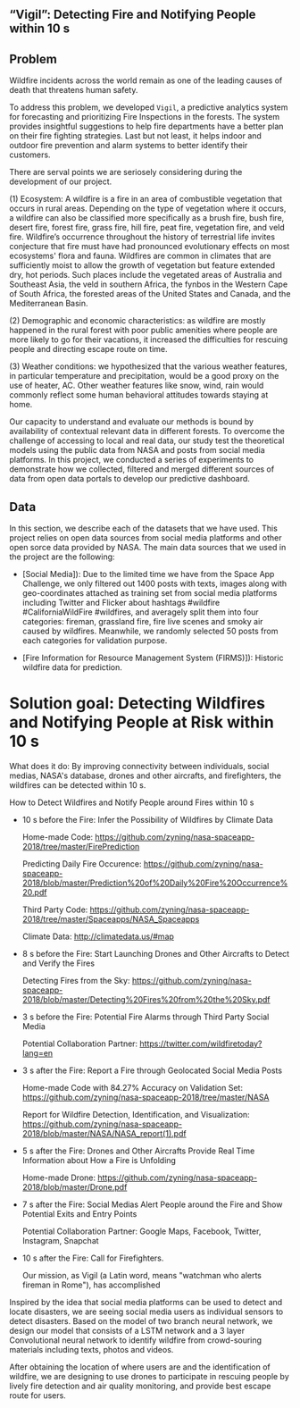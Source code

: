 ## “Vigil”: Detecting Fire and Notifying People within 10 s

## Problem

Wildfire incidents across the world remain as one of the leading causes of death that threatens human safety.

To address this problem, we developed `Vigil`, a predictive analytics system for forecasting and prioritizing Fire Inspections in the forests. The system provides insightful suggestions to help fire departments have a better plan on their fire fighting strategies. Last but not least, it helps indoor and outdoor fire prevention and alarm systems to better identify their customers.

There are serval points we are seriosely considering during the development of our project.

(1)  Ecosystem: A wildfire is a fire in an area of combustible vegetation that occurs in rural areas. Depending on the type of vegetation where it occurs, a wildfire can also be classified more specifically as a brush fire, bush fire, desert fire, forest fire, grass fire, hill fire, peat fire, vegetation fire, and veld fire. Wildfire’s occurrence throughout the history of terrestrial life invites conjecture that fire must have had pronounced evolutionary effects on most ecosystems' flora and fauna. Wildfires are common in climates that are sufficiently moist to allow the growth of vegetation but feature extended dry, hot periods. Such places include the vegetated areas of Australia and Southeast Asia, the veld in southern Africa, the fynbos in the Western Cape of South Africa, the forested areas of the United States and Canada, and the Mediterranean Basin.

(2) Demographic and economic characteristics: as wildfire are mostly happened in the rural forest with poor public amenities where people are more likely to go for their vacations, it increased the difficulties for rescuing people and directing escape route on time.   

(3) Weather conditions: we hypothesized that the various weather features, in particular temperature and precipitation, would be a good proxy on the use of heater, AC. Other weather features like snow, wind, rain would commonly reflect some human behavioral attitudes towards staying at home. 

Our capacity to understand and evaluate our methods is bound by availability of contextual relevant data in different forests. To overcome the challenge of accessing to local and real data, our study test the theoretical models using the public data from NASA and posts from social media platforms. In this project, we conducted a series of experiments to demonstrate how we collected, filtered and merged different sources of data from open data portals to develop our predictive dashboard.  

## Data 

In this section, we describe each of the datasets that we have used. This project relies on open data sources from social media platforms and other open sorce data provided by NASA. The main data sources that we used in the project are the following: 

* [Social Media]): Due to the limited time we have from the Space App Challenge, we only filtered out 1400 posts with texts, images along with geo-coordinates attached as training set from social media platforms including Twitter and Flicker about hashtags #wildfire #CaliforniaWildFire #wildfires, and averagely split them into four categories: fireman, grassland fire, fire live scenes and smoky air caused by wildfires. Meanwhile, we randomly selected 50 posts from each categories for validation purpose.

* [Fire Information for Resource Management System (FIRMS)]): Historic wildfire data for  prediction.


# Solution goal: Detecting Wildfires and Notifying People at Risk within 10 s

What does it do: By improving connectivity between individuals, social medias, NASA's database, drones and other aircrafts, and firefighters, the wildfires can be detected within 10 s.

How to Detect Wildfires and Notify People around Fires within 10 s

- 10 s before the Fire: Infer the Possibility of Wildfires by Climate Data 

   Home-made Code: https://github.com/zyning/nasa-spaceapp-2018/tree/master/FirePrediction
   
   Predicting Daily Fire Occurence: https://github.com/zyning/nasa-spaceapp-2018/blob/master/Prediction%20of%20Daily%20Fire%20Occurrence%20.pdf
   
   Third Party Code: https://github.com/zyning/nasa-spaceapp-2018/tree/master/Spaceapps/NASA_Spaceapps
   
   Climate Data: http://climatedata.us/#map
   
- 8 s before the Fire: Start Launching Drones and Other Aircrafts to Detect and Verify the Fires 

   Detecting Fires from the Sky: https://github.com/zyning/nasa-spaceapp-2018/blob/master/Detecting%20Fires%20from%20the%20Sky.pdf
   
- 3 s before the Fire: Potential Fire Alarms through Third Party Social Media

   Potential Collaboration Partner: https://twitter.com/wildfiretoday?lang=en
   
- 3 s after the Fire: Report a Fire through Geolocated Social Media Posts

   Home-made Code with 84.27% Accuracy on Validation Set: https://github.com/zyning/nasa-spaceapp-2018/tree/master/NASA
   
   Report for Wildfire Detection, Identification, and Visualization: https://github.com/zyning/nasa-spaceapp-2018/blob/master/NASA/NASA_report(1).pdf
   
- 5 s after the Fire: Drones and Other Aircrafts Provide Real Time Information about How a Fire is Unfolding

   Home-made Drone: https://github.com/zyning/nasa-spaceapp-2018/blob/master/Drone.pdf
   
- 7 s after the Fire: Social Medias Alert People around the Fire and Show Potential Exits and Entry Points

   Potential Collaboration Partner: Google Maps, Facebook, Twitter, Instagram, Snapchat
   
- 10 s after the Fire: Call for Firefighters. 

   Our mission, as Vigil (a Latin word, means "watchman who alerts fireman in Rome"), has accomplished

Inspired by the idea that social media platforms can be used to detect and locate disasters, we are seeing social media users as individual sensors to detect disasters. Based on the model of two branch neural network, we design our model that consists of a LSTM network and a 3 layer Convolutional neural network to identify wildfire from
crowd-souring materials including texts, photos and videos.

After obtaining the location of where users are and the identification of wildfire, we are designing to use drones to participate in rescuing people by lively fire detection and air quality monitoring, and provide best escape route for users.  
